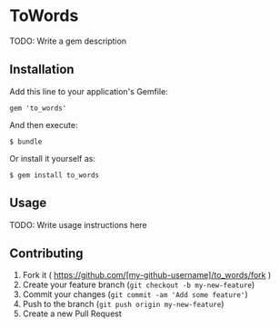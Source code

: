 # ToWords

TODO: Write a gem description

## Installation

Add this line to your application's Gemfile:

    gem 'to_words'

And then execute:

    $ bundle

Or install it yourself as:

    $ gem install to_words

## Usage

TODO: Write usage instructions here

## Contributing

1. Fork it ( https://github.com/[my-github-username]/to_words/fork )
2. Create your feature branch (`git checkout -b my-new-feature`)
3. Commit your changes (`git commit -am 'Add some feature'`)
4. Push to the branch (`git push origin my-new-feature`)
5. Create a new Pull Request
